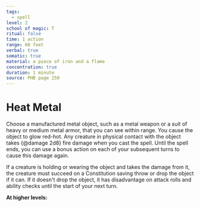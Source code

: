 ```yaml
---
tags:
  - spell
level: 2
school of magic: T
ritual: false
time: 1 action
range: 60 feet
verbal: true
somatic: true
material: a piece of iron and a flame
concentration: true
duration: 1 minute
source: PHB page 250
---
```

# Heat Metal
Choose a manufactured metal object, such as a metal weapon or a suit of heavy or medium metal armor, that you can see within range. You cause the object to glow red-hot. Any creature in physical contact with the object takes {@damage 2d8} fire damage when you cast the spell. Until the spell ends, you can use a bonus action on each of your subsequent turns to cause this damage again.

If a creature is holding or wearing the object and takes the damage from it, the creature must succeed on a Constitution saving throw or drop the object if it can. If it doesn't drop the object, it has disadvantage on attack rolls and ability checks until the start of your next turn.

**At higher levels:** 